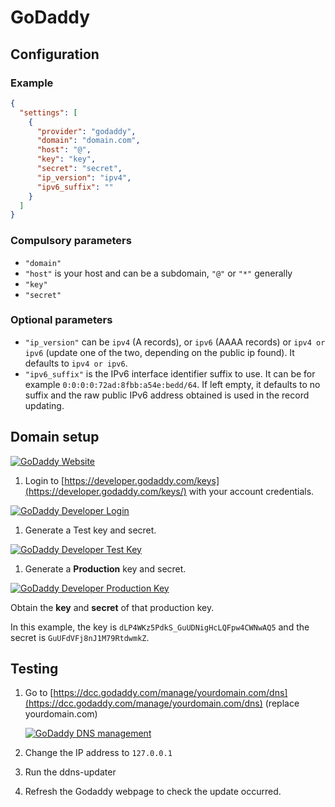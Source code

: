 # GoDaddy

## Configuration

### Example

```json
{
  "settings": [
    {
      "provider": "godaddy",
      "domain": "domain.com",
      "host": "@",
      "key": "key",
      "secret": "secret",
      "ip_version": "ipv4",
      "ipv6_suffix": ""
    }
  ]
}
```

### Compulsory parameters

- `"domain"`
- `"host"` is your host and can be a subdomain, `"@"` or `"*"` generally
- `"key"`
- `"secret"`

### Optional parameters

- `"ip_version"` can be `ipv4` (A records), or `ipv6` (AAAA records) or `ipv4 or ipv6` (update one of the two, depending on the public ip found). It defaults to `ipv4 or ipv6`.
- `"ipv6_suffix"` is the IPv6 interface identifier suffix to use. It can be for example `0:0:0:0:72ad:8fbb:a54e:bedd/64`. If left empty, it defaults to no suffix and the raw public IPv6 address obtained is used in the record updating.

## Domain setup

[![GoDaddy Website](../readme/godaddy.png)](https://www.godaddy.com/en-ie)

1. Login to [https://developer.godaddy.com/keys](https://developer.godaddy.com/keys/) with your account credentials.

[![GoDaddy Developer Login](../readme/godaddy1.gif)](https://developer.godaddy.com/keys)

1. Generate a Test key and secret.

[![GoDaddy Developer Test Key](../readme/godaddy2.gif)](https://developer.godaddy.com/keys)

1. Generate a **Production** key and secret.

[![GoDaddy Developer Production Key](../readme/godaddy3.gif)](https://developer.godaddy.com/keys)

Obtain the **key** and **secret** of that production key.

In this example, the key is `dLP4WKz5PdkS_GuUDNigHcLQFpw4CWNwAQ5` and the secret is `GuUFdVFj8nJ1M79RtdwmkZ`.

## Testing

1. Go to [https://dcc.godaddy.com/manage/yourdomain.com/dns](https://dcc.godaddy.com/manage/yourdomain.com/dns) (replace yourdomain.com)

    [![GoDaddy DNS management](../readme/godaddydnsmanagement.png)](https://dcc.godaddy.com/manage/)

1. Change the IP address to `127.0.0.1`
1. Run the ddns-updater
1. Refresh the Godaddy webpage to check the update occurred.
